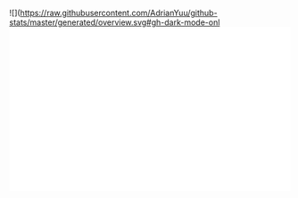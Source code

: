 ![](https://raw.githubusercontent.com/AdrianYuu/github-stats/master/generated/overview.svg#gh-dark-mode-onl
![](https://raw.githubusercontent.com/AdrianYuu/github-stats/master/generated/languages.svg#gh-dark-mode-only)
